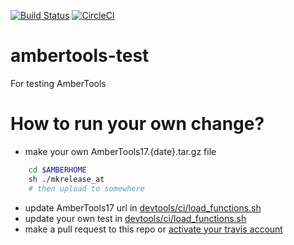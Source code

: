 [![Build Status](https://travis-ci.org/hainm/ambertools-test.svg?branch=at17)](https://travis-ci.org/hainm/ambertools-test)
[![CircleCI](https://circleci.com/gh/hainm/ambertools-test.svg?style=svg)](https://circleci.com/gh/hainm/ambertools-test)

# ambertools-test
For testing AmberTools

# How to run your own change?
- make your own AmberTools17.{date}.tar.gz file
```bash
    cd $AMBERHOME
    sh ./mkrelease_at
    # then upload to somewhere
```
- update AmberTools17 url in [devtools/ci/load_functions.sh](devtools/ci/load_functions.sh)
- update your own test in [devtools/ci/load_functions.sh](devtools/ci/load_functions.sh)
- make a pull request to this repo or [activate your travis account](https://travis-ci.org/getting_started)
